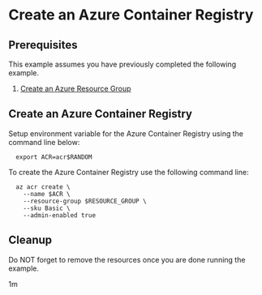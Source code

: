 
# Create an Azure Container Registry

## Prerequisites

This example assumes you have previously completed the following example.

1. [Create an Azure Resource Group](../../group/create/)

## Create an Azure Container Registry

Setup environment variable for the Azure Container Registry using the command
line below:

<!-- workflow.cron(0 1 * * 2) -->
<!-- workflow.include(../../group/create/README.md) -->

<!-- workflow.skip() -->
```shell
  export ACR=acr$RANDOM
```

<!-- workflow.run()
if [[ -z $ACR ]]; then
  export ACR=acr$RANDOM
fi
  -->

To create the Azure Container Registry use the following command line:

```shell
  az acr create \
    --name $ACR \
    --resource-group $RESOURCE_GROUP \
    --sku Basic \
    --admin-enabled true
```

<!-- workflow.directOnly()
export RESULT=$(az acr show --name $ACR --resource-group $RESOURCE_GROUP --output tsv --query provisioningState)
az group delete --name $RESOURCE_GROUP --yes || true
if [[ "$RESULT" != Succeeded ]]; then
  echo "Azure Container Registry $ACR was not provisioned properly"
  exit 1
fi
  -->

## Cleanup

Do NOT forget to remove the resources once you are done running the example.

1m
